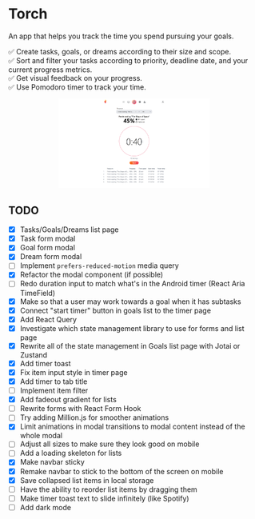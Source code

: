 # Torch

An app that helps you track the time you spend pursuing your goals.

✅ Create tasks, goals, or dreams according to their size and scope.\
✅ Sort and filter your tasks according to priority, deadline date, and your current progress metrics.\
✅ Get visual feedback on your progress.\
✅ Use Pomodoro timer to track your time.

<p align="center">
  <img alt="Light" src="./images/screenshot_1.png" width="60%">
</p>

## TODO

- [x] Tasks/Goals/Dreams list page
- [x] Task form modal
- [x] Goal form modal
- [x] Dream form modal
- [ ] Implement `prefers-reduced-motion` media query
- [x] Refactor the modal component (if possible)
- [ ] Redo duration input to match what's in the Android timer (React Aria TimeField)
- [x] Make so that a user may work towards a goal when it has subtasks
- [x] Connect "start timer" button in goals list to the timer page
- [x] Add React Query
- [x] Investigate which state management library to use for forms and list page
- [x] Rewrite all of the state management in Goals list page with Jotai or Zustand
- [x] Add timer toast
- [x] Fix item input style in timer page
- [x] Add timer to tab title
- [ ] Implement item filter
- [x] Add fadeout gradient for lists
- [ ] Rewrite forms with React Form Hook
- [ ] Try adding Million.js for smoother animations
- [x] Limit animations in modal transitions to modal content instead of the whole modal
- [ ] Adjust all sizes to make sure they look good on mobile
- [ ] Add a loading skeleton for lists
- [x] Make navbar sticky
- [x] Remake navbar to stick to the bottom of the screen on mobile
- [x] Save collapsed list items in local storage
- [ ] Have the ability to reorder list items by dragging them
- [ ] Make timer toast text to slide infinitely (like Spotify)
- [ ] Add dark mode

